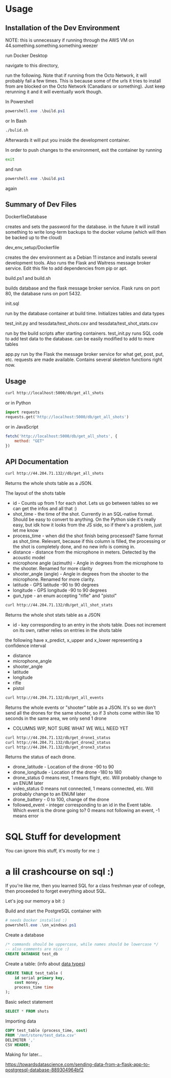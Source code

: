 # Usage

## Installation of the Dev Environment

NOTE: this is unnecessary if running through the AWS VM on 44.something.something.something.weezer

run Docker Desktop

navigate to this directory,

run the following. Note that if running from the Octo Network, it will probably
fail a few times. This is because some of the urls it tries to install from are
blocked on the Octo Network (Canadians or something). Just keep rerunning it and
it will eventually work though.

In Powershell
```Powershell
powershell.exe .\build.ps1
```

or In Bash
```Bash
./bulid.sh
```

Afterwards it will put you inside the development container.

In order to push changes to the environment, exit the container by running

```Bash
exit
```

and run

```Powershell
powershell.exe .\build.ps1
```

again

## Summary of Dev Files

DockerfileDatabase

creates and sets the password for the database. in the future it will install
something to write long-term backups to the docker volume (which will then be
backed up to the cloud)

dev_env_setup/Dockerfile

creates the dev environment as a Debian 11 instance and installs several
development tools. Also runs the Flask and Waitress message broker service.
Edit this file to add dependencies from pip or apt.

build.ps1 and build.sh

builds database and the flask message broker service. Flask runs on port 80, the
database runs on port 5432.

init.sql

run by the database container at build time. Initializes tables and data types

test_init.py and tessdata/test_shots.csv and tessdata/test_shot_stats.csv

run by the build scripts after starting containers. test_init.py runs SQL code
to add test data to the database. can be easily modified to add to more tables

app.py
run by the Flask the message broker service for what get, post, put, etc. requests are made available. Contains several skeleton functions right now.

## Usage
```Bash
curl http://localhost:5000/db/get_all_shots
```

or in Python
```Python
import requests
requests.get('http://localhost:5000/db/get_all_shots')
```

or in JavaScript
```JavaScript
fetch('http://localhost:5000/db/get_all_shots', {
    method: "GET"
})
```

## API Documentation

```Bash
curl http://44.204.71.132//db/get_all_shots
```

Returns the whole shots table as a JSON.

The layout of the shots table
* id - Counts up from 1 for each shot. Lets us go between tables so we can get the infos and all that :)
* shot_time - the time of the shot. Currently in an SQL-native format. Should be easy to convert to anything. On the Python side it's really easy, but idk how it looks from the JS side, so if there's a problem, just let me know
* process_time - when did the shot finish being processed? Same format as shot_time. Relevant, because if this column is filled, the processing or the shot is completely done, and no new info is coming in.
* distance - distance from the microphone in meters. Detected by the acoustic model
* microphone angle (azimuth) - Angle in degrees from the microphone to the shooter. Renamed for more clarity
* shooter_angle (angle) - Angle in degrees from the shooter to the microphone. Renamed for more clarity.
* latitude - GPS latitude -90 to 90 degrees
* longitude - GPS longitude -90 to 90 degrees
* gun_type - an enum accepting "rifle" and "pistol"

```Bash
curl http://44.204.71.132/db/get_all_shot_stats
```

Returns the whole shot stats table as a JSON

* id - key corresponding to an entry in the shots table. Does not increment on its own, rather relies on entries in the shots table

the following have x_predict, x_upper and x_lower representing a confidence interval

* distance
* microphone_angle
* shooter_angle
* latitude
* longitude
* rifle
* pistol

```Bash
curl http://44.204.71.132/db/get_all_events
```

Returns the whole events or "shooter" table as a JSON. It's so we don't send all the drones for the same shooter, so if 3 shots come within like 10 seconds in the same area, we only send 1 drone

* COLUMNS WIP, NOT SURE WHAT WE WILL NEED YET

```Bash
curl http://44.204.71.132/db/get_drone1_status
curl http://44.204.71.132/db/get_drone2_status
curl http://44.204.71.132/db/get_drone3_status
```

Returns the status of each drone.

* drone_latitude - Location of the drone -90 to 90
* drone_longitude - Location of the drone -180 to 180
* drone_status 0 means rest, 1 means flight, etc. Will probably change to an ENUM later
* video_status 0 means not connected, 1 means connected, etc. Will probably change to an ENUM later
* drone_battery - 0 to 100, change of the drone
* followed_event - integer corresponding to an id in the Event table. Which event is the drone going to? 0 means not following an event, -1 means error

# SQL Stuff for development
You can ignore this stuff, it's mostly for me :)
# a lil crashcourse on sql :)

If you're like me, then you learned SQL for a class freshman year of college, then proceeded to forget everything about SQL.

Let's jog our memory a bit :)

Build and start the PostgreSQL container with

```Powershell
# needs Docker installed :)
powershell.exe .\on_windows.ps1
```

Create a database
```SQL
/* commands should be uppercase, while names should be lowercase */
-- also comments are nice :)
CREATE DATABASE test_db
```

Create a table: (info about [data types](https://www.postgresql.org/docs/current/datatype.html))
```SQL
CREATE TABLE test_table (
    id serial primary key,
    cost money,
    process_time time
);
```

Basic select statement
```SQL
SELECT * FROM shots
```

Importing data
```SQL
COPY test_table (process_time, cost)
FROM '/mnt/store/test_data.csv'
DELIMITER ','
CSV HEADER;
```

Making 
for later...

https://towardsdatascience.com/sending-data-from-a-flask-app-to-postgresql-database-889304964bf2
